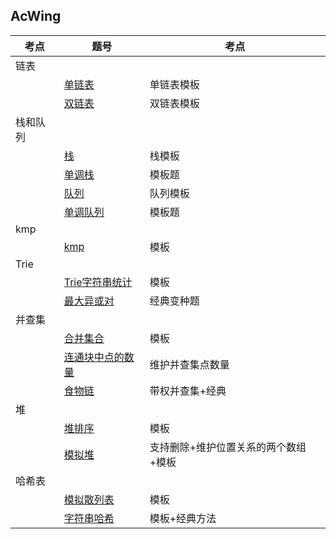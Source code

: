 ## AcWing

|考点|题号|考点|
|--|--|--|
|链表|
| |[单链表](https://github.com/Y-puyu/AcWing/blob/master/basic-algorithm/unit2-data-structure/single_list.cpp)|单链表模板|
| |[双链表](https://github.com/Y-puyu/AcWing/blob/master/basic-algorithm/unit2-data-structure/double_list.cpp)|双链表模板|
|栈和队列|
| |[栈](https://github.com/Y-puyu/AcWing/blob/master/basic-algorithm/unit2-data-structure/stack.cpp)|栈模板|
| |[单调栈](https://github.com/Y-puyu/AcWing/blob/master/basic-algorithm/unit2-data-structure/monotonic_stack.cpp)|模板题|
| |[队列](https://github.com/Y-puyu/AcWing/blob/master/basic-algorithm/unit2-data-structure/queue.cpp)|队列模板|
| |[单调队列](https://github.com/Y-puyu/AcWing/blob/master/basic-algorithm/unit2-data-structure/monotonic_queue.cpp)|模板题|
|kmp|
| |[kmp](https://github.com/Y-puyu/AcWing/blob/master/basic-algorithm/unit2-data-structure/kmp.cpp)|模板|
|Trie|
| |[Trie字符串统计](https://github.com/Y-puyu/AcWing/blob/master/basic-algorithm/unit2-data-structure/trie.cpp)|模板|
| |[最大异或对](https://github.com/Y-puyu/AcWing/blob/master/basic-algorithm/unit2-data-structure/largest_XOR_pair.cpp)|经典变种题|
|并查集|
| |[合并集合](https://github.com/Y-puyu/AcWing/blob/master/basic-algorithm/unit2-data-structure/dsu.cpp)|模板|
| |[连通块中点的数量](https://github.com/Y-puyu/AcWing/blob/master/basic-algorithm/unit2-data-structure/number_of_points_in_connected_blocks.cpp)|维护并查集点数量|
| |[食物链](https://github.com/Y-puyu/AcWing/blob/master/basic-algorithm/unit2-data-structure/kmp.cpp)|带权并查集+经典|
|堆|
| |[堆排序](https://github.com/Y-puyu/AcWing/blob/master/basic-algorithm/unit2-data-structure/heap_sort.cpp)|模板|
| |[模拟堆](https://github.com/Y-puyu/AcWing/blob/master/basic-algorithm/unit2-data-structure/simulated_heap.cpp)|支持删除+维护位置关系的两个数组+模板|
|哈希表|
| |[模拟散列表](https://github.com/Y-puyu/AcWing/blob/master/basic-algorithm/unit2-data-structure/simulated_hash_table.cpp)|模板|
| |[字符串哈希](https://github.com/Y-puyu/AcWing/blob/master/basic-algorithm/unit2-data-structure/string_hash.cpp)|模板+经典方法|
